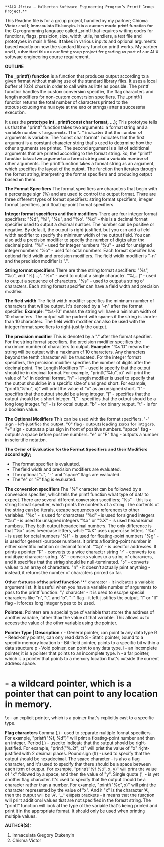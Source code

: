 	**ALX Africa – Holberton Software Engineering Program’s Printf Group Project.**
This Readme file is for a group project, handled by my partner; Chioma Victor and I; Immaculata Etukenyin. It is a custom made printf function for the C programming language called _printf that requires writing codes for functions, flags, presicion, size, width, utils, handlers, a test file and prototypes in main.h files. It takes in various inputs and optional arguments based exactly on how the standard library function printf works. My partner and I, submitted this as our first group project for grading as part of our ALX software engineering course requirement.

**OUTLINE**

**The _printf() function** is a function that produces output according to a given format without making use of the standard library files. It uses a local buffer of 1024 chars in order to call write as little as possible. The printf function handles the custom conversion specifier, the flag characters and length modifiers for non-custom conversion specifiers. The _printf() function returns the total number of characters printed to the stdout(excluding the null byte at the end of strings) after a successful execution.

It uses the **prototype int _printf(const char format, ...);** This prototype tells us that the "printf" function takes two arguments: a format string and a variable number of arguments. The "..." indicates that the number of arguments is variable. The "const char format" indicates that the first argument is a constant character string that's used to determine how the other arguments are printed. The second argument is a list of additional arguments that are printed according to the format string. So, the "printf" function takes two arguments: a format string and a variable number of other arguments.
The printf function takes a format string as an argument, which specifies the layout of the output. The function then iterates through the format string, interpreting the format specifiers and producing output based on them.

**The Format Specifiers**
The format specifiers are characters that begin with a percentage sign (%) and are used to control the output format. There are three different types of format specifiers: string format specifiers, integer format specifiers, and floating-point format specifiers.


**Integer format specifiers and their modifiers**
There are four integer format specifiers: "%d", "%i", "%u", and "%o". 
"%d"	-	this is a decimal format specifier used to output a decimal number. The number can be positive or negative. By default, the output is right-justified, but you can add a field width modifier to specify the minimum width of the output field. You can also add a precision modifier to specify the number of digits after the decimal point. 
"%i"	-	used for integer numbers
"%u"	-	used for unsigned integer numbers
"%o"	-	used for octal numbers.
Each format specifier has optional field width and precision modifiers. The field width modifier is "-n" and the precision modifier is ".".


**String format specifiers**
There are three string format specifiers: "%s", "%c", and "%[...]".
"%c"	-	used to output a single character.
“%[...]"	-	used to output a sequence of characters.
"%s"	-	used to output a string of characters.
Each string format specifier can have a field width and precision modifier.


**The field width**
The field width modifier specifies the minimum number of characters that will be output. It's denoted by a "-n" after the format specifier.
**Example**:	"%s-10" means the string will have a minimum width of 10 characters.
The output will be padded with spaces if the string is shorter than 10 characters. The field width modifier can also be used with the integer format specifiers to right-justify the output.


**The precision modifier**
This is denoted by a "." after the format specifier.
For the string format specifiers, the precision modifier specifies the maximum number of characters to output.
**Example:**	"%s.10" means the string will be output with a maximum of 10 characters. Any characters beyond the tenth character will be truncated.
For the integer format specifiers, the precision modifier specifies the number of digits after the decimal point.
The Length Modifiers
"I"	-	used to specify that the output should be in decimal format. For example, "printf("%Iu", x)" will print the value of "x" in decimal format.
"h"	-	length modifier is used to specify that the output should be in a specific size of unsigned short. For example, "printf("%hu", x)" will print the value of "x" as an unsigned short.
"l"	-	specifies that the output should be a long integer.
"j"	-	specifies that the output should be a short integer.
"L"	-	specifies that the output should be a long long integer.
"q"	-	is for octal output.
"b"	-	for binary output.
"t"	-	is for a boolean value.


**The Optional Modifiers**
This can be used with the format specifiers.
"-" sign	-	left-justifies the output.
"0" flag	-	outputs leading zeros for integers.
 "+" sign	-	outputs a plus sign in front of positive numbers.
"space" flag	-	outputs a space before positive numbers.
"e" or "E" flag	-	 outputs a number in scientific notation.


**The Order of Evaluation for the Format Specifiers and their Modifiers accordingly;**
-	The format specifier is evaluated.
-	The field width and precision modifiers are evaluated.
-	The optional "+", "-" and "space" flags are evaluated.
-	The "e" or "E" flag is evaluated.
  
  
**The conversion specifiers**
The "%" character can be followed by a conversion specifier, which tells the printf function what type of data to expect. There are several different conversion specifiers;
"%s"	-	this is a string format specifier, which prints the contents of a string. The contents of the string can be literals, escape sequences or references to other variables.
"%c"	-	is used for characters
"%d"	-	is used for signed integers
"%u"	-	is used for unsigned integers
"%x" or "%X"	-	is used hexadecimal numbers. They both output hexadecimal numbers. The only difference is that "%x" uses lowercase letters, while "%X" uses uppercase letters.
"%o"	-	is used for octal numbers
"%f"	-	is used for floating-point numbers
"%g"	-	is used for general-purpose numbers. It prints a floating-point number in either scientific notation or decimal format.
"%p"	-	is used for addresses. It prints a pointer
"R"	-	converts to a wide character string
"r"	-	converts to a multibyte character string.
"S"	-	converts values to a string of characters, and it specifies that the string should be null-terminated.
"b"	-	converts values to an array of characters.
"n"	-	it doesn't actually print anything - instead, it returns the number of characters printed so far.


**Other features of the printf function**
"*" character	-	it indicates a variable argument list. It is useful when you have a variable number of arguments to pass to the printf function.
"\\" character	-	it is used to escape special characters like "n", "t", and "b". 
"-" flag	-	it left-justifies the output.
"l" or "ll" flag	-	it forces long integer types to be used.


**Pointers:**
Pointers are a special type of variable that stores the address of another variable, rather than the value of that variable. This allows us to access the value of the other variable using the pointer.


**Pointer Type | Description**
x	-	General pointer, can point to any data type
R	-	Read-only pointer, can only read data
S	-	Static pointer, bound to a specific memory location
b	-	Bit-field pointer, points to a specific bit within a data structure
p	-	Void pointer, can point to any data type.
i	-	an incomplete pointer, it is a pointer that points to an incomplete type.
h	-	a far pointer, which is a pointer that points to a memory location that's outside the current address space.
#	-	a wildcard pointer, which is a pointer that can point to any location in memory.
\x	-	an explicit pointer, which is a pointer that's explicitly cast to a specific type.


**Flag characters**
Comma (,)	-	used to separate multiple format specifiers. For example, "printf("%f, %d")" will print a floating-point number and then an integer.
Period (.) 	-	used to indicate that the output should be right-justified. For example, "printf("%.2f", x)" will print the value of "x" right-justified with 2 decimal places.
Pound sign (#)	-	used to specify that the output should be hexadecimal.
The space character	-	is also a flag character, and it's used to specify that there should be a space between each item of output. For example, "printf("%f %d", x, y)" will print the value of "x" followed by a space, and then the value of "y".
Single quote (')	-	is yet another flag character. It's used to specify that the output should be a character rather than a number. For example, "printf("%c", x)" will print the character represented by the value of "x". And if "x" is the character 'A', then the output will be 'A'.
"..." ellipsis brackets	 -	it means that the function will print additional values that are not specified in the format string. The "printf" function will look at the type of the variable that's being printed and print it in the appropriate format. It should only be used when printing multiple values.


**AUTHOR(S):**
1.	Immaculata Gregory Etukenyin
2.	Chioma Victor

